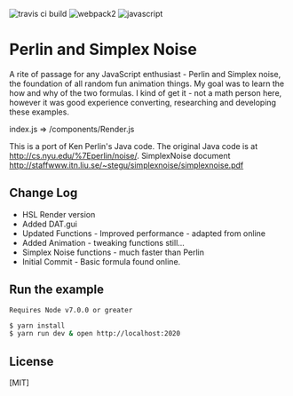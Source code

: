 ![travis ci build](https://travis-ci.org/pjkarlik/Perlin.svg?branch=master)
![webpack2](https://img.shields.io/badge/webpack-2.0-brightgreen.svg) ![javascript](https://img.shields.io/badge/es6-bable-yellow.svg)

# Perlin and Simplex Noise

  A rite of passage for any JavaScript enthusiast - Perlin and Simplex noise, the foundation of all random fun animation things. My goal was to learn the how and why of the two formulas. I kind of get it - not a math person here, however it was good experience converting, researching and developing these examples.

  index.js => /components/Render.js
  
  This is a port of Ken Perlin's Java code. The
  original Java code is at http://cs.nyu.edu/%7Eperlin/noise/.
  SimplexNoise document http://staffwww.itn.liu.se/~stegu/simplexnoise/simplexnoise.pdf

## Change Log
  * HSL Render version
  * Added DAT.gui
  * Updated Functions - Improved performance - adapted from online
  * Added Animation - tweaking functions still...
  * Simplex Noise functions - much faster than Perlin
  * Initial Commit - Basic formula found online.

  ## Run the example
    Requires Node v7.0.0 or greater

  ```bash
  $ yarn install
  $ yarn run dev & open http://localhost:2020
  ```

  ## License

  [MIT]
